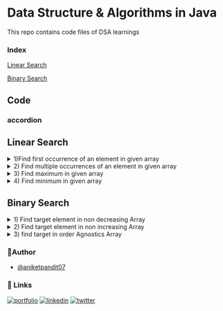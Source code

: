 
# Data Structure & Algorithms in Java

This repo contains code files of DSA learnings

### Index 

[Linear Search](#linear-search)

[Binary Search](#binary-search)


## Code

### accordion
## Linear Search
<!-- 1 -->
<details>
<summary>1)Find first occurrence of an element in given array</summary>

```java
public class LinearSearch {

    public static void main(String[] args) {
    int arr[]={2,3,6,3,2,24,7,9,54,44,444,22,23,55,65,44,33,3};
      linearSearch(arr, 3);

    }



    public static void linearSearch(int arr[], int target){
        int ans =-1;
        for (int i =0; i<arr.length;i++){
            if(arr[i]==target){
                ans =i;
                break;
        }
    }
        if(ans == -1){
            System.out.println("Element not found");
        }else{

        System.out.println("found element at pos "+ans);
        }
    }
}
```
</details>

<!-- 2 -->
<details>
<summary>2) Find multiple occurrences of an element in given array</summary>

```java
//code
// 2) Find multiple occurrences of an element in given array
public class LinearSearch2 {

    public static void main(String[] args) {
    int arr[]={2,3,6,3,2,24,7,9,54,44,444,22,23,55,65,44,33,3};
     
		 linearSearchMultiple(arr,3);
    }

 public static void linearSearchMultiple(int arr[], int target){

        int ans[]= new int[arr.length];
        int k =0;
        for (int i =0; i<arr.length;i++){
            if(arr[i]==target){
                ans[k] =i;
                k++;
            }
        }
        if(k == 0){
            System.out.println("Element not found");
        }else{
            for(int i= 0; i<k; i++)
            System.out.println("found element at pos "+ans[i]);
        }
    }

}

```
</details>

<!-- 3  -->
<details>
<summary>3) Find maximum in given array</summary>

```java
//code// 3) Find maximum in given array

public class LinearSearch3 {

    public static void main(String[] args) {
    int arr[]={2,3,6,3,2,24,7,9,54,44,444,22,23,55,65,44,33,3};

    findMax(arr);
      
    }

public static  void findMax(int arr[]){
//        int maxx = Integer.MIN_VALUE; //this is another method to calculate max. just compare element with min value
        int max= arr[0];
        for (int i = 0; i < arr.length; i++) {
            if(max<arr[i]){
                max =arr[i];
            }
        }
        System.out.println("maximum is "+max);
    }
}
```
</details>

<!-- 4 -->
<details>
<summary>4) Find minimum in given array</summary>

```java
//code
// 4) Find minimum in given array

public class LinearSearch4 {

    public static void main(String[] args) {
    int arr[]={2,3,6,3,2,24,7,9,54,44,444,22,23,55,65,44,33,3};

       findMinimum(arr);
    }

public static void findMinimum(int arr[]){
//        int minn = Integer.MAX_VALUE;
        int min = arr[0];
        for(int i =0; i<arr.length; i++){
            if(arr[i]<min){
                min=arr[i];
            }
        }
        System.out.println("Minimum is "+min);
    }


}

```
</details>

## Binary Search
<!-- 1 -->
<details>
<summary>1) Find target element in non decreasing Array</summary>

```java
//code
public class BinarySearch1 {
    public static void main(String[] args) {
        //non-decreasing order
        int arr[] ={2,4,8,9,23,56,77,85};
        binarySearch(arr,56);

    }

public static void binarySearch(int arr[], int target){
        int ans =-1;
        int start = 0;
        int end = arr.length-1;


        while(start<=end){
            int mid = start + (end-start)/2;
            if(arr[mid]==target){
                ans = mid;
                break;
            } else if (arr[mid]<target) {
                start = mid+1;
            }else{
                end = mid-1;
            }
        }
        if(ans ==-1){
            System.out.println("element not found");
        }
        else{
            System.out.println(target+" found at index "+ans);
        }
    }
}
```
</details>

<!-- 2 -->
<details>
<summary>2) Find target element in non increasing Array</summary>

```java
//code
public class BinarySearch1 {
    public static void main(String[] args) {
        //non-decreasing order
        int arr[]={22,20,16,15,15,12,10,6,2,1,1};
        binarySearchDesc(arr,56);

    }

public static void binarySearchDesc(int arr[], int target){
        int ans =-1;
        int start = 0;
        int end = arr.length-1;


        while(start<=end){
            int mid = start + (end-start)/2;
            if(arr[mid]==target){
                ans = mid;
                break;
            } else if (arr[mid]<target) {
                end = mid - 1;
            }else{
               start = mid +1;
            }
        }
        if(ans ==-1){
            System.out.println("element not found");
        }
        else{
            System.out.println(target+" found at index "+ans);
        }
    }
}
```
</details>

<!-- 3 -->
<details>
<summary>3) find target in order Agnostics Array </summary>

```java
//code
//order agnostics means we don’t know the order is incresing or decresing
public class BinarySearch1 {
    public static void main(String[] args) {
        //non-decreasing order
        int arr[] ={2,4,8,9,23,56,77,85};
				int arr2[]={22,20,16,15,15,12,10,6,2,1,1};

        binarySearchOrderAgnostic(arr, 23);
        binarySearchOrderAgnostic(arr2, 10);

    }
public static void binarySearchOrderAgnostic (int arr[], int target ){
        int start = 0;
        int end = arr.length -1;
        if(arr[start]<=arr[end]){
            binarySearch(arr, target);
        }
        else{
            binarySearchDesc(arr, target);
        }
    }
}
```
</details>

### 🗿Author

- [@aniketpandit07](https://www.github.com/aniketpandit07)

### 🔗 Links
[![portfolio](https://img.shields.io/badge/my_portfolio-000?style=for-the-badge&logo=ko-fi&logoColor=white)](https://aniketpandit07.github.io/portfolio-hub/)
[![linkedin](https://img.shields.io/badge/linkedin-0A66C2?style=for-the-badge&logo=linkedin&logoColor=white)](https://www.linkedin.com/in/aniket-pandit-7b1951201/)
[![twitter](https://img.shields.io/badge/twitter-1DA1F2?style=for-the-badge&logo=twitter&logoColor=white)](https://twitter.com/aniketpandit07)



